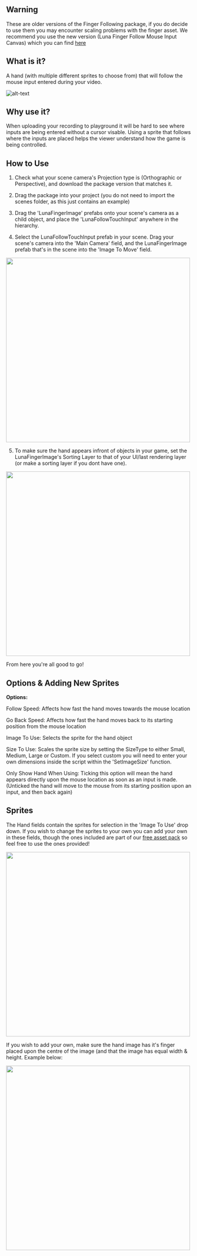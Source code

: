 ## Warning
These are older versions of the Finger Following package, if you do decide to use them you may encounter scaling problems with the finger asset. 
We recommend you use the new version (Luna Finger Follow Mouse Input Canvas) which you can find [here](https://github.com/LunaCommunity/Useful-Replay-Scripts/tree/main/Follow%20Mouse%20Input%20(with%20finger%20sprite))

## What is it? 

A hand (with multiple different sprites to choose from) that will follow the mouse input entered during your video. 

![alt-text](https://media.giphy.com/media/1XOzf46BVNCtBZpOJ2/giphy.gif)
    
## Why use it?

When uploading your recording to playground it will be hard to see where inputs are being entered without a cursor visable. Using a sprite that follows where the inputs are placed helps the viewer understand how the game is being controlled.

## How to Use

1. Check what your scene camera's Projection type is (Orthographic or Perspective), and download the package version that matches it. 

2. Drag the package into your project (you do not need to import the scenes folder, as this just contains an example)

3. Drag the 'LunaFingerImage' prefabs onto your scene's camera as a child object, and place the 'LunaFollowTouchInput' anywhere in the hierarchy. 

4. Select the LunaFollowTouchInput prefab in your scene. Drag your scene's camera into the 'Main Camera' field, and the LunaFingerImage prefab that's in the scene into the 'Image To Move' field. 

<img src="https://i.imgur.com/xGIh0r1.jpg" width="500">

5. To make sure the hand appears infront of objects in your game, set the LunaFingerImage's Sorting Layer to that of your UI/last rendering layer (or make a sorting layer if you dont have one). 

<img src="https://i.imgur.com/l3lJwIF.jpg" width="500">

From here you're all good to go!

## Options & Adding New Sprites

**Options:**

Follow Speed: Affects how fast the hand moves towards the mouse location

Go Back Speed: Affects how fast the hand moves back to its starting position from the mouse location

Image To Use: Selects the sprite for the hand object

Size To Use: Scales the sprite size by setting the SizeType to either Small, Medium, Large or Custom. If you select custom you will need to enter your own dimensions inside the script within the 'SetImageSize' function.

Only Show Hand When Using: Ticking this option will mean the hand appears directly upon the mouse location as soon as an input is made. (Unticked the hand will move to the mouse from its starting position upon an input, and then back again)

## Sprites

The Hand fields contain the sprites for selection in the 'Image To Use' drop down. If you wish to change the sprites to your own you can add your own in these fields, though the ones included are part of our [free asset pack](https://github.com/LunaCommunity/Luna-Free-Assets) so feel free to use the ones provided!

<img src="https://i.imgur.com/ctT64dn.png" width="500">

If you wish to add your own, make sure the hand image has it's finger placed upon the centre of the image (and that the image has equal width & height. Example below:

<img src="https://i.imgur.com/TkGNstO.png" width="500">
